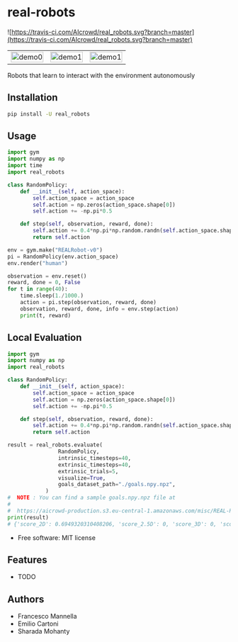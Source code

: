 # real-robots
![https://travis-ci.com/AIcrowd/real_robots.svg?branch=master](https://travis-ci.com/AIcrowd/real_robots.svg?branch=master)

<TABLE " width="100%" BORDER="0">
<TR>
<TD><img src="https://i.imgur.com/ORXaKBB.gif" alt="demo0" width="100%"></TD>
<TD><img src="https://i.imgur.com/w66lz4L.gif" alt="demo1" width="100%"></TD>
<TD><img src="https://i.imgur.com/oYARyZV.gif" alt="demo1" width="100%"></TD>
</TR>
</TABLE>


Robots that learn to interact with the environment autonomously

## Installation

```bash
pip install -U real_robots
```

## Usage

```python
import gym
import numpy as np
import time
import real_robots

class RandomPolicy:
    def __init__(self, action_space):
        self.action_space = action_space
        self.action = np.zeros(action_space.shape[0])
        self.action += -np.pi*0.5

    def step(self, observation, reward, done):
        self.action += 0.4*np.pi*np.random.randn(self.action_space.shape[0])
        return self.action

env = gym.make("REALRobot-v0")
pi = RandomPolicy(env.action_space)
env.render("human")

observation = env.reset()
reward, done = 0, False
for t in range(40):
    time.sleep(1./1000.)
    action = pi.step(observation, reward, done)
    observation, reward, done, info = env.step(action)
    print(t, reward)
```

## Local Evaluation

```python
import gym
import numpy as np
import real_robots

class RandomPolicy:
    def __init__(self, action_space):
        self.action_space = action_space
        self.action = np.zeros(action_space.shape[0])
        self.action += -np.pi*0.5

    def step(self, observation, reward, done):
        self.action += 0.4*np.pi*np.random.randn(self.action_space.shape[0])
        return self.action

result = real_robots.evaluate(
                RandomPolicy,
                intrinsic_timesteps=40,
                extrinsic_timesteps=40,
                extrinsic_trials=5,
                visualize=True,
                goals_dataset_path="./goals.npy.npz",
            )
#  NOTE : You can find a sample goals.npy.npz file at
#
#  https://aicrowd-production.s3.eu-central-1.amazonaws.com/misc/REAL-Robots/goals.npy.npz
print(result)
# {'score_2D': 0.6949320310408206, 'score_2.5D': 0, 'score_3D': 0, 'score_total': 0.23164401034694018}
```

-   Free software: MIT license

## Features

-   TODO

## Authors

-   Francesco Mannella
-   Emilio Cartoni
-   Sharada Mohanty
